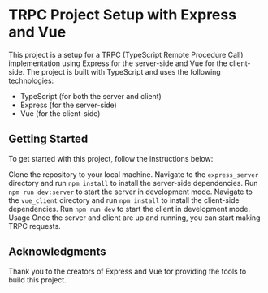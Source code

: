 # TRPC Project Setup with Express and Vue

This project is a setup for a TRPC (TypeScript Remote Procedure Call) implementation using Express for the server-side and Vue for the client-side. The project is built with TypeScript and uses the following technologies:

- TypeScript (for both the server and client)
- Express (for the server-side)
- Vue (for the client-side)

## Getting Started
To get started with this project, follow the instructions below:

Clone the repository to your local machine.
Navigate to the `express_server` directory and run `npm install` to install the server-side dependencies.
Run `npm run dev:server` to start the server in development mode.
Navigate to the `vue_client` directory and run `npm install` to install the client-side dependencies.
Run `npm run dev` to start the client in development mode.
Usage
Once the server and client are up and running, you can start making TRPC requests.

## Acknowledgments
Thank you to the creators of Express and Vue for providing the tools to build this project.

